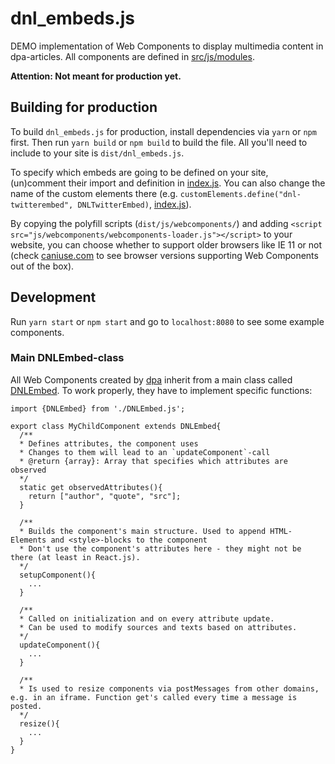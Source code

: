 # dnl_embeds.js

DEMO implementation of Web Components to display multimedia content in dpa-articles. All components are defined in [src/js/modules](src/js/modules).

**Attention: Not meant for production yet.**

## Building for production

To build `dnl_embeds.js` for production, install dependencies via `yarn` or `npm` first. Then run `yarn build` or `npm build` to build the file. All you'll need to include to your site is `dist/dnl_embeds.js`. 

To specify which embeds are going to be defined on your site, (un)comment their import and definition in [index.js](src/js/index.js). You can also change the name of the custom elements there (e.g. `customElements.define("dnl-twitterembed", DNLTwitterEmbed)`, [index.js](src/js/index.js#L14)).

By copying the polyfill scripts (`dist/js/webcomponents/`) and adding `<script src="js/webcomponents/webcomponents-loader.js"></script>` to your website, you can choose whether to support older browsers like IE 11 or not (check [caniuse.com](https://caniuse.com/#search=web%20components) to see browser versions supporting Web Components out of the box).

## Development

Run `yarn start` or `npm start` and go to `localhost:8080` to see some example components.

### Main DNLEmbed-class

All Web Components created by [dpa](https://www.dpa.com/de/unternehmen/dpa-gruppe/dpa-it-services-gmbh) inherit from a main class called [DNLEmbed](src/js/modules/DNLEmbed.js). To work properly, they have to implement specific functions:

```
import {DNLEmbed} from './DNLEmbed.js';

export class MyChildComponent extends DNLEmbed{
  /**
  * Defines attributes, the component uses
  * Changes to them will lead to an `updateComponent`-call
  * @return {array}: Array that specifies which attributes are observed
  */
  static get observedAttributes(){
    return ["author", "quote", "src"];
  }

  /**
  * Builds the component's main structure. Used to append HTML-Elements and <style>-blocks to the component
  * Don't use the component's attributes here - they might not be there (at least in React.js).
  */
  setupComponent(){
    ...
  }

  /**
  * Called on initialization and on every attribute update. 
  * Can be used to modify sources and texts based on attributes. 
  */
  updateComponent(){
    ...
  }

  /**
  * Is used to resize components via postMessages from other domains, e.g. in an iframe. Function get's called every time a message is posted.
  */
  resize(){
    ...
  }
}
```
